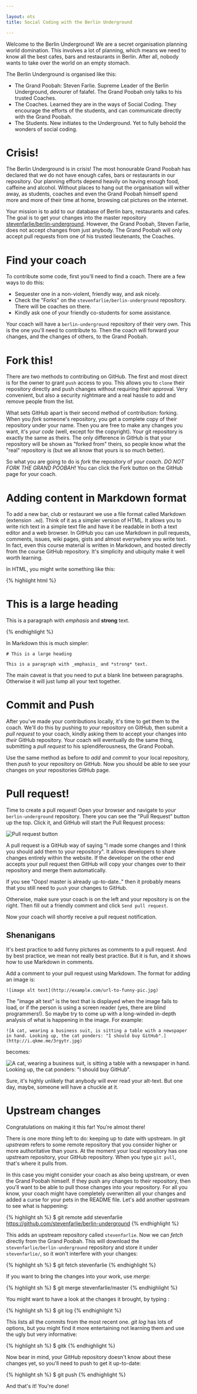 ```yaml
---

layout: ots
title: Social Coding with the Berlin Underground

---
```


Welcome to the Berlin Underground! We are a secret organisation
planning world domination. This involves a lot of planning, which
means we need to know all the best cafes, bars and restaurants in
Berlin. After all, nobody wants to take over the world on an empty
stomach.

The Berlin Underground is organised like this:

* The Grand Poobah: Steven Farlie. Supreme Leader of the Berlin
  Underground, devourer of falafel. The Grand Poobah only talks to his
  trusted Coaches.
* The Coaches. Learned they are in the ways of Social Coding. They
  encourage the efforts of the students, and can communicate directly
  with the Grand Poobah.
* The Students. New initiates to the Underground. Yet to fully behold
  the wonders of social coding.

# Crisis!

The Berlin Underground is in crisis! The most honourable Grand Poobah
has declared that we do not have enough cafes, bars or restaurants in
our repository. Our planning efforts depend heavily on having enough
food, caffeine and alcohol. Without places to hang out the
organisation will wither away, as students, coaches and even the Grand
Poobah himself spend more and more of their time at home, browsing cat
pictures on the internet.

Your mission is to add to our database of Berlin bars, restaurants and
cafes. The goal is to get your changes into the master repository
[stevenfarlie/berlin-underground](https://github.com/stevenfarlie/berlin-underground). However,
the Grand Poobah, Steven Farlie, does not accept changes from just
anybody. The Grand Poobah will only accept pull requests from one of
his trusted lieutenants, the Coaches.

# Find your coach

To contribute some code, first you'll need to find a coach. There are
a few ways to do this:

* Sequester one in a non-violent, friendly way, and ask nicely.
* Check the "Forks" on the `stevenfarlie/berlin-underground`
  repository. There will be coaches on there.
* Kindly ask one of your friendly co-students for some assistance.

Your coach will have a `berlin-underground` repository of their very
own. This is the one you'll need to contribute to. Then the coach will
forward your changes, and the changes of others, to the Grand Poobah.

# Fork this!

There are two methods to contributing on GitHub. The first and most
direct is for the owner to grant `push` access to you. This allows you
to `clone` their repository directly and push changes without requiring
their approval. Very convenient, but also a security nightmare and a
real hassle to add and remove people from the list.

What sets GitHub apart is their second method of contribution:
forking. When you _fork_ someone's repository, you get a complete copy
of their repository under your name. Then you are free to make any
changes you want, it's _your code_ (well, except for the
copyright). Your git repository is exactly the same as theirs. The
only difference in GitHub is that your repository will be shown as
"forked from" theirs, so people know what the "real" repository is
(but we all know that yours is so much better).

So what you are going to do is _fork_ the repository of _your
coach_. *DO NOT FORK THE GRAND POOBAH!* You can click the Fork button
on the GitHub page for your coach.

# Adding content in Markdown format

To add a new bar, club or restaurant we use a file format called
Markdown (extension `.md`). Think of it as a simpler version of
HTML. It allows you to write rich text in a simple text file and have
it be readable in both a text editor and a web browser. In GitHub you
can use Markdown in pull requests, comments, issues, wiki pages, gists
and almost everywhere you write text. In fact, even this course
material is written in Markdown, and hosted directly from the course
GitHub repository. It's simplicity and ubiquity make it well worth
learning.

In HTML, you might write something like this:

{% highlight html %}<h1>This is a large heading</h1> 
<p>This is a paragraph with <em>emphasis</em> and <strong>strong</strong> text.</p>
{% endhighlight %}

In Markdown this is much simpler:

    # This is a large heading

    This is a paragraph with _emphasis_ and *strong* text.

The main caveat is that you need to put a blank line between
paragraphs. Otherwise it will just lump all your text together.

# Commit and Push

After you've made your contributions locally, it's time to get them to
the coach. We'll do this by pushing to _your_ repository on GitHub,
then submit a _pull request_ to your coach, kindly asking them to
accept your changes into _their_ GitHub repository. Your coach will
eventually do the same thing, submitting a _pull request_ to his
splendiferousness, the Grand Poobah.

Use the same method as before to _add_ and _commit_ to your local
repository, then _push_ to your repository on GitHub. Now you should
be able to see your changes on your repositories GitHub page.

# Pull request!

Time to create a pull request! Open your browser and navigate to
_your_ `berlin-underground` repository. There you can see the "Pull
Request" button up the top. Click it, and GitHub will start the Pull
Request process:

![Pull request button](images/pull-request.png)

A pull request is a GitHub way of saying "I made some changes and I
think you should add them to your repository". It allows developers to
share changes entirely within the website. If the developer on the
other end accepts your pull request then GitHub will copy your changes
over to their repository and merge them automatically.

If you see "Oops! master  is already up-to-date.." then it probably
means that you still need to `push` your changes to GitHub.

Otherwise, make sure your coach is on the left and your repository is
on the right. Then fill out a friendly comment and click `Send pull
request`.

Now your coach will shortly receive a pull request notification.

## Shenanigans

It's best practice to add funny pictures as comments to a pull
request. And by best practice, we mean not really best practice. But
it is fun, and it shows how to use Markdown in comments.

Add a comment to your pull request using Markdown. The format for
adding an image is:

    ![image alt text](http://example.com/url-to-funny-pic.jpg)
	
The "image alt text" is the text that is displayed when the image
fails to load, or if the person is using a screen reader (yes, there
are blind programmers!). So maybe try to come up with a long-winded
in-depth analysis of what is happening in the image. For example: 

	![A cat, wearing a business suit, is sitting a table with a newspaper in hand. Looking up, the cat ponders: "I should buy GitHub".](http://i.qkme.me/3rgytr.jpg)

becomes:

![A cat, wearing a business suit, is sitting a table with a newspaper in hand. Looking up, the cat ponders: "I should buy GitHub".](http://i.qkme.me/3rgytr.jpg)

Sure, it's highly unlikely that anybody will ever read your
alt-text. But one day, maybe, someone will have a chuckle
at it.

# Upstream changes

Congratulations on making it this far! You're almost there!

There is one more thing left to do: keeping up to date with
upstream. In git _upstream_ refers to some remote repository that you
consider higher or more authoritative than yours. At the moment your
local repository has one upstream repository, your GitHub
repository. When you type `git pull`, that's where it pulls from.

In this case you might consider your coach as also being upstream, or
even the Grand Poobah himself. If they push any changes to their
repository, then you'll want to be able to pull those changes into
your repository. For all you know, your coach might have completely
overwritten all your changes and added a curse for your pets in the
README file. Let's add another upstream to see what is happening:

{% highlight sh %}
$ git remote add stevenfarlie https://github.com/stevenfarlie/berlin-underground
{% endhighlight %}

This adds an upstream repository called `stevenfarlie`. Now we can
_fetch_ directly from the Grand Poobah. This will download the
`stevenfarlie/berlin-underground` repository and store it under
`stevenfarlie/`, so it won't interfere with your changes:

{% highlight sh %}
$ git fetch stevenfarlie
{% endhighlight %}

If you want to bring the changes into your work, use _merge_:

{% highlight sh %}
$ git merge stevenfarlie/master
{% endhighlight %}

You might want to have a look at the changes it brought, by typing :

{% highlight sh %}
$ git log
{% endhighlight %}

This lists all the commits from the most recent one. 
_git log_ has lots of options, but you might find it more entertaining
not learning them and use the ugly but very informative:

{% highlight sh %}
$ gitk
{% endhighlight %}

Now bear in mind, your GitHub repository doesn't know about these
changes yet, so you'll need to push to get it up-to-date:

{% highlight sh %}
$ git push
{% endhighlight %}

And that's it! You're done!
